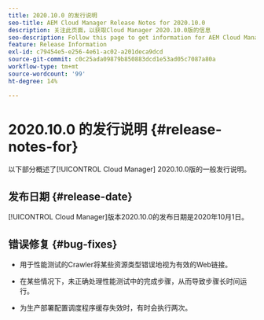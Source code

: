 ```yaml
---
title: 2020.10.0 的发行说明
seo-title: AEM Cloud Manager Release Notes for 2020.10.0
description: 关注此页面，以获取Cloud Manager 2020.10.0版的信息
seo-description: Follow this page to get information for AEM Cloud Manager Release 2020.10.0
feature: Release Information
exl-id: c79454e5-e256-4e61-ac02-a201deca9dcd
source-git-commit: c0c25ada09879b850883dcd1e53ad05c7087a80a
workflow-type: tm+mt
source-wordcount: '99'
ht-degree: 14%

---
```


# 2020.10.0 的发行说明 {#release-notes-for}

以下部分概述了[!UICONTROL Cloud Manager] 2020.10.0版的一般发行说明。

## 发布日期 {#release-date}

[!UICONTROL Cloud Manager]版本2020.10.0的发布日期是2020年10月1日。

## 错误修复 {#bug-fixes}

* 用于性能测试的Crawler将某些资源类型错误地视为有效的Web链接。

* 在某些情况下，未正确处理性能测试中的完成步骤，从而导致步骤长时间运行。

* 为生产部署配置调度程序缓存失效时，有时会执行两次。
